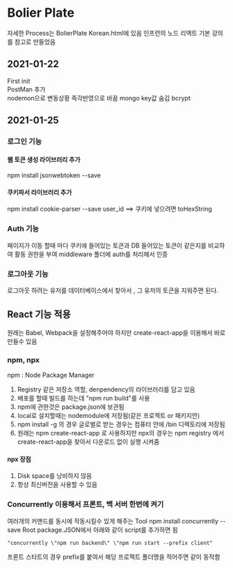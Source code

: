 # Bolier Plate
  자세한 Process는 BolierPlate Korean.html에 있음
  인프런의 노드 리액트 기본 강의를 참고로 만들었음
  ## 2021-01-22  
  First init  
  PostMan 추가  
  nodemon으로 변동상황 즉각반영으로 바꿈
  mongo key값 숨김
  bcrypt  
  ## 2021-01-25
  ### 로그인 기능
  #### 웹 토큰 생성 라이브러리 추가
  npm install jsonwebtoken --save
  #### 쿠키파서 라이브러리 추가
  npm install cookie-parser --save
  user_id ==> 쿠키에 넣으려면 toHexString

  ### Auth 기능
  페이지가 이동 할때 마다 쿠키에 들어있는 토큰과 DB 들어있는 토큰이 같은지를 비교하여 활동 권한을 부여
  middleware 폴더에 auth를 처리해서 인증

  ### 로그아웃 기능
  로그아웃 하려는 유저를 데이터베이스에서 찾아서 , 그 유저의 토큰을 지워주면 된다.

  ## React 기능 적용
  원래는 Babel, Webpack을 설정해주어야 하지만 create-react-app을 이용해서 바로 만들수 있음
  ### npm, npx
  npm : Node Package Manager
  1. Registry 같은 저장소 역할, denpendency의 라이브러리를 담고 있음
  2. 배포를 할때 빌드를 하는데 "npm run build"를 사용
  3. npm에 관한것은 package.json에 보관됨
  4. local로 설치할때는 nodemodule에 저장됨(같은 프로젝트 or 패키지안)
  5. npm install -g 의 경우 글로벌로 받는 경우는 컴퓨터 안에 /bin 디렉토리에 저장됨
  6. 원래는 npm create-react-app 로 사용하지만 npx의 경우는 npm registry 에서 create-react-app을 찾아서 다운로드 없이 실행 시켜줌
  #### npx 장점
   1. Disk space를 낭비하지 않음
   2. 항상 최신버전을 사용할 수 있음
  ### Concurrently 이용해서 프론트, 백 서버 한번에 켜기
  여러개의 커맨드를 동시에 작동시킬수 있게 해주는 Tool
  npm install concurrently --save
  Root package.JSON에서 아래와 같이 script를 추가하면 됨
  
    "concurrently \"npm run backend\" \"npm run start --prefix client"

  프론트 스타트의 경우 prefix를 붙여서 해당 프로젝트 폴더명을 적어주면 같이 동작함
